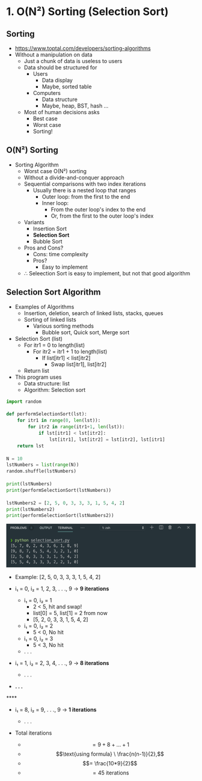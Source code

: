 # 1. O\(N²\) Sorting \(Selection Sort\)

## Sorting

* [https://www.toptal.com/developers/sorting-algorithms
  ](https://www.toptal.com/developers/sorting-algorithms
  )
* Without a manipulation on data
  * Just a chunk of data is useless to users
  * Data should be structured for
    * Users
      * Data display
      * Maybe, sorted table
    * Computers
      * Data structure
      * Maybe, heap, BST, hash ...
  * Most of human decisions asks
    * Best case
    * Worst case
    * Sorting!

## O\(N²\) Sorting

* Sorting Algorithm
  * Worst case O\(N²\) sorting
  * Without a divide-and-conquer approach
  * Sequential comparisons with two index iterations
    * Usually there is a nested loop that ranges
      * Outer loop: from the first to the end
      * Inner loop:
        * From the outer loop's index to the end
        * Or, from the first to the outer loop's index
  * Variants
    * Insertion Sort
    * **Selection Sort**
    * Bubble Sort
  * Pros and Cons?
    * Cons: time complexity
    * Pros?
      * Easy to implement
  * ∴  Seleection Sort is easy to implement, but not that good algorithm

## Selection Sort Algorithm

* Examples of Algorithms
  * Insertion, deletion, search of linked lists, stacks, queues
  * Sorting of linked lists
    * Various sorting methods
      * Bubble sort, Quick sort, Merge sort
* Selection Sort \(list\)
  * For itr1 = 0 to length\(list\)
    * For itr2 = itr1 + 1 to length\(list\)
      * If list\[itr1\] &lt; list\[itr2\]
        * Swap list\[itr1\], list\[itr2\]
  * Return list
* This program uses
  * Data structure: list
  * Algorithm: Selection sort

```python
import random

def performSelectionSort(lst):
    for itr1 in range(0, len(lst)):
        for itr2 in range(itr1+1, len(lst)):
            if lst[itr1] < lst[itr2]:
                lst[itr1], lst[itr2] = lst[itr2], lst[itr1]
    return lst

N = 10
lstNumbers = list(range(N))
random.shuffle(lstNumbers)

print(lstNumbers)
print(performSelectionSort(lstNumbers))

lstNumbers2 = [2, 5, 0, 3, 3, 3, 1, 5, 4, 2]
print(lstNumbers2)
print(performSelectionSort(lstNumbers2))
```

![](../.gitbook/assets/2019-12-26-4.54.07.png)

* Example: \[2, 5, 0, 3, 3, 3, 1, 5, 4, 2\]



* i₁ = 0, i₂ = 1, 2, 3, . . ., 9  → **9 iterations** 
  * i₁ = 0, i₂ = 1 
    * 2 &lt; 5, hit and swap!
    * list\[0\] = 5, list\[1\] = 2 from now
    * \[5, 2, 0, 3, 3, 1, 5, 4, 2\]
  * i₁ = 0, i₂ = 2
    * 5 &lt; 0, No hit
  * i₁ = 0, i₂ = 3
    * 5 &lt; 3, No hit
  * . . .
* i₁ = 1, i₂ = 2, 3, 4, . . ., 9  → **8 iterations**

  * . . .

* **. . .**

\*\*\*\*

* i₁ = 8, i₂ = 9, . . ., 9  → **1 iterations**

  * . . .

 

* Total iterations 
  * $$= 9 + 8 + . . . + 1$$ 
  * $$\text{using formula} \  \frac{n(n-1)}{2},$$ 
  * $$= \frac{10*9}{2}$$ 
  * $$= 45 \ \text{iterations}$$ 



